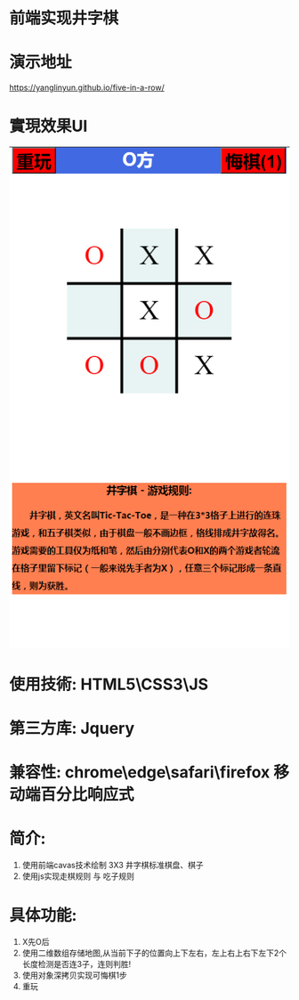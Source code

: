 # 前端实现井字棋
# 演示地址
<a href ="https://yanglinyun.github.io/five-in-a-row/">https://yanglinyun.github.io/five-in-a-row/</a>

# 實現效果UI
<img src="./实现效果.PNG">

# 使用技術: HTML5\CSS3\JS
# 第三方库: Jquery
# 兼容性: chrome\edge\safari\firefox 移动端百分比响应式
# 简介:
1. 使用前端cavas技术绘制 3X3 井字棋标准棋盘、棋子
2. 使用js实现走棋规则 与 吃子规则
# 具体功能:
1. X先O后
3. 使用二维数组存储地图,从当前下子的位置向上下左右，左上右上右下左下2个长度检测是否连3子，连则判胜!
4. 使用对象深拷贝实现可悔棋1步
5. 重玩
